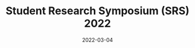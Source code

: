 ---
title: "Student Research Symposium (SRS) 2022"
date: 2022-03-04
image: /assets/images/news/11_student_research_symposium2022_mar_4_2022.jpg
summary: >
  **Caitlin Bartels** presented “Study of the 3D Molecular Structure of Viral Capsid Building Blocks.”
team_links:
  - text: "Caitlin Bartels"
    href: "/pages/team/#caitlin-bartels"
links:
  primary: https://research.sdsu.edu/sdsu_student_symposium
---